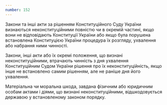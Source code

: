 ```yaml
---
number: 152
---
```


Закони та інші акти за рішенням Конституційного Суду України визнаються неконституційними повністю чи в окремій частині,
якщо вони не відповідають Конституції України або якщо була порушена встановлена Конституцією України процедура їх
розгляду, ухвалення або набрання ними чинності.

Закони, інші акти або їх окремі положення, що визнані неконституційними, втрачають чинність з дня ухвалення
Конституційним Судом України рішення про їх неконституційність, якщо інше не встановлено самим рішенням, але не раніше
дня його ухвалення.

Матеріальна чи моральна шкода, завдана фізичним або юридичним особам актами і діями, що визнані неконституційними,
відшкодовується державою у встановленому законом порядку.
